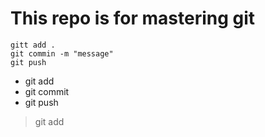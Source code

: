 # This repo is for mastering git


```
gitt add .
git commin -m "message"
git push
```

* git add
* git commit
* git push

> git add
>
